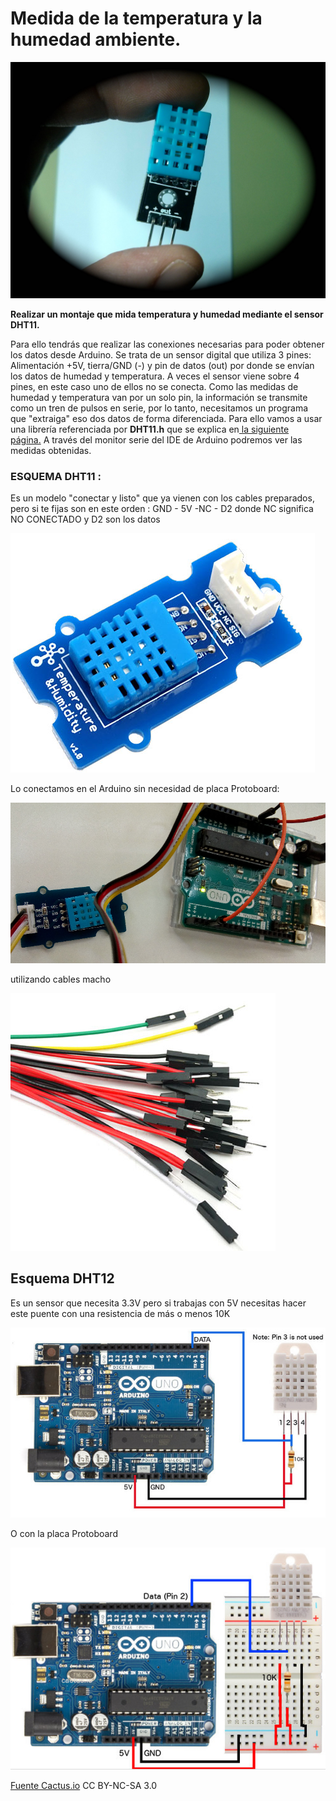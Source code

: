 
# Medida de la temperatura y la humedad ambiente.

![](img/DHT11.jpg)

**Realizar un montaje que mida temperatura y humedad mediante el sensor DHT11.**

Para ello tendrás que realizar las conexiones necesarias para poder obtener los datos desde Arduino. Se trata de un sensor digital que utiliza 3 pines: Alimentación +5V, tierra/GND (-) y pin de datos (out) por donde se envían los datos de humedad y temperatura. A veces el sensor viene sobre 4 pines, en este caso uno de ellos no se conecta. Como las medidas de humedad y temperatura van por un solo pin, la información se transmite como un tren de pulsos en serie, por lo tanto, necesitamos un programa que "extraiga" eso dos datos de forma diferenciada. Para ello vamos a usar una librería referenciada por **DHT11.h** que se explica en[ la siguiente página.](libreria_dht11h.html) A través del monitor serie del IDE de Arduino podremos ver las medidas obtenidas.

### ESQUEMA DHT11 :

Es un modelo "conectar y listo" que ya vienen con los cables preparados, pero si te fijas son en este orden : GND - 5V -NC - D2 donde NC significa NO CONECTADO y D2 son los datos

![](img/img1.png)

Lo conectamos en el Arduino sin necesidad de placa Protoboard:

![](img/m1_img2.png)

utilizando cables macho

![](img/img3.png)

## Esquema DHT12

Es un sensor que necesita 3.3V pero si trabajas con 5V necesitas hacer este puente con una resistencia de más o menos 10K

![](img/img0.2.png)

O con la placa Protoboard

![](img/img1.2.png)

[Fuente Cactus.io](http://cactus.io/hookups/sensors/temperature-humidity/dht22/hookup-arduino-to-dht22-temp-humidity-sensor) CC BY-NC-SA 3.0
